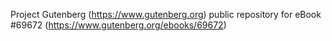 Project Gutenberg (https://www.gutenberg.org) public repository for
eBook #69672 (https://www.gutenberg.org/ebooks/69672)
